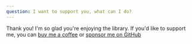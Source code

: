 ```yaml
---
question: I want to support you, what can I do?
---
```


Thank you! I'm so glad you're enjoying the library. If you'd like to support me, you can [buy me a coffee](https://www.buymeacoffee.com/selfteachme) or [sponsor me on GitHub](https://github.com/)

